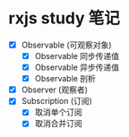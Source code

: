 # rxjs study 笔记


- [x] Observable (可观察对象)
  - [x] Observable 同步传递值
  - [x] Observable 异步传递值
  - [x] Observable 剖析
- [x] Observer (观察者)
- [x] Subscription (订阅)
  - [x] 取消单个订阅
  - [x] 取消合并订阅
